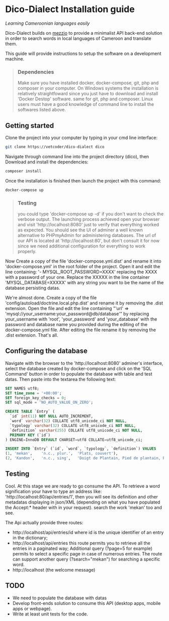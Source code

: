 # Dico-Dialect Installation guide

*Learning Cameroonian languages easily*

Dico-Dialect builds on [mezzio](https://github.com/mezzio/mezzio) to provide a minimalist
API back-end solution in order to search words in local languages of Cameroon and translate them.

This guide will provide instructions to setup the software on a development machine.

> ### Dependencies
> Make sure you have installed docker, docker-compose, git, php and composer in your computer.
> On Windows systems the installation is relatively straightfoward since you just
> have to download and install 'Docker Destop' software. same for git, php and composer. Linux
> users must have a good knowledge of command line to install the softwares listed above.

## Getting started

Clone the project into your computer by typing in your cmd line interface:
```bash
git clone https://vetcoder/dico-dialect dico
```
Navigate through command line into the project directory (dico), then Download and install
 the dependencies:
```bash
composer install
```
Once the installation is finished then launch the project with this command:
```bash
docker-compose up
```
> ### Testing
> you could type 'docker-compose up -d' if you don't want to check the verbose output.
> The launching process achieved open your browser and visit 'http://localhost:8080' just to verify
> that everything worked as expected. You should see the UI of adminer a well known alternative to
> PHPmyAdmin for administering databases. The url of our API is located at 'http://localhost:80',
> but don't consult it for now since we need additional configuration for everything to work properly.

Now Create a copy of the file 'docker-compose.yml.dist' and rename it into 'docker-compose.yml' in the root folder of the project. Open it and edit the line containing: '- MYSQL_ROOT_PASSWORD=XXXX' replacing the XXXX with a password of your one. Replace the XXXXX in the line container 'MYSQL_DATABASE=XXXXX' with any string you want to be the name of the database persisting datas.

We're almost done. Create a copy of the file 'config/autoload/doctrine.local.php.dist' and rename it by removing the .dist extension. Open the file and edit the line containing "'url' => 'mysql://your_username:your_password@db/database'" by replacing your_username with 'root', 'your_password' and 'your_database' with the password and database name you provided during the editing of the docker-compose.yml file. After editing the file rename it by removing the .dist extension. That's all.

## Configuring the database

Navigate with the browser to the 'http://localhost:8080' adminer's interface, select the database created by docker-compose and click on the 'SQL Command' button in order to populate the database with table and test datas. Then paste into the textarea the following text:

```sql
SET NAMES utf8;
SET time_zone = '+00:00';
SET foreign_key_checks = 0;
SET sql_mode = 'NO_AUTO_VALUE_ON_ZERO';

CREATE TABLE `Entry` (
  `id` int(11) NOT NULL AUTO_INCREMENT,
  `word` varchar(32) COLLATE utf8_unicode_ci NOT NULL,
  `typology` varchar(32) COLLATE utf8_unicode_ci NOT NULL,
  `definition` varchar(255) COLLATE utf8_unicode_ci NOT NULL,
  PRIMARY KEY (`id`)
) ENGINE=InnoDB DEFAULT CHARSET=utf8 COLLATE=utf8_unicode_ci;

INSERT INTO `Entry` (`id`, `word`, `typology`, `definition`) VALUES
(1,	'mekan',	'n.c., plur.',	'Plats, couvert'),
(2,	'Kandon',	'n.c., sing',	'Doigt de Plantain, Pied de plantain, Regime de plantain');
```

## Testing

Cool. At this stage we are ready to go consume the API. To retrieve a word signification your have
to type an address like: 'http://localhost:80/api/entries/1', then you will see its definition and other metadatas displaying in json/XML (depending on what you have populated the Accept:* header with in your request). search the work 'mekan' too and see.

The Api actually provide three routes:
- http://localhost/api/entries/id   where id is the unique identifier of an entry in the dictionary;
- http://localhost/api/entries this route permits you to retrieve all the entries in a paginated way; Additional query (?page=5 for example) permits to select a specific page in case of numerous entries. The route can support another query (?search="mekan") for searching a specific word.
- http://localhost (the welcome message)

## TODO

- We need to populate the database with datas
- Develop front-ends solution to consume this API (desktop apps, mobile apps or webpage).
- Write at least unit tests for the code.
